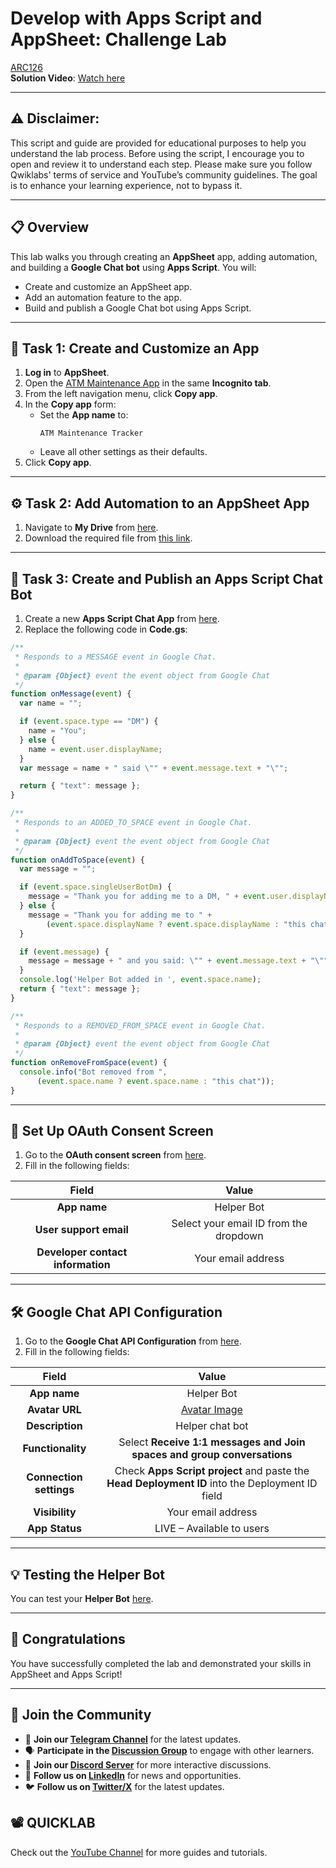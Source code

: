 
# **Develop with Apps Script and AppSheet: Challenge Lab**  
[ARC126](https://www.cloudskillsboost.google/focuses/66584?parent=catalog)  
**Solution Video**: [Watch here]()

---

## ⚠️ **Disclaimer:**
This script and guide are provided for educational purposes to help you understand the lab process. Before using the script, I encourage you to open and review it to understand each step. Please make sure you follow Qwiklabs' terms of service and YouTube’s community guidelines. The goal is to enhance your learning experience, not to bypass it.


---

## 📋 **Overview**

This lab walks you through creating an **AppSheet** app, adding automation, and building a **Google Chat bot** using **Apps Script**. You will:

- Create and customize an AppSheet app.
- Add an automation feature to the app.
- Build and publish a Google Chat bot using Apps Script.

---

## 🌟 **Task 1: Create and Customize an App**

1. **Log in** to **AppSheet**.
2. Open the [ATM Maintenance App](https://www.appsheet.com/template/AppDef?appName=ATMMaintenance-925818016) in the same **Incognito tab**.
3. From the left navigation menu, click **Copy app**.
4. In the **Copy app** form:
   - Set the **App name** to:
     ```
     ATM Maintenance Tracker
     ```
   - Leave all other settings as their defaults.
5. Click **Copy app**.

---

## ⚙️ **Task 2: Add Automation to an AppSheet App**

1. Navigate to **My Drive** from [here](https://drive.google.com/drive/my-drive).
2. Download the required file from [this link](https://github.com/quiccklabs/Labs_solutions/blob/master/Develop%20with%20Apps%20Script%20and%20AppSheet%20Challenge%20Lab/quicklabarc126.xlsx).

---

## 💬 **Task 3: Create and Publish an Apps Script Chat Bot**

1. Create a new **Apps Script Chat App** from [here](https://script.google.com/home/projects/create?template=hangoutsChat).
2. Replace the following code in **Code.gs**:

```javascript
/**
 * Responds to a MESSAGE event in Google Chat.
 *
 * @param {Object} event the event object from Google Chat
 */
function onMessage(event) {
  var name = "";

  if (event.space.type == "DM") {
    name = "You";
  } else {
    name = event.user.displayName;
  }
  var message = name + " said \"" + event.message.text + "\"";

  return { "text": message };
}

/**
 * Responds to an ADDED_TO_SPACE event in Google Chat.
 *
 * @param {Object} event the event object from Google Chat
 */
function onAddToSpace(event) {
  var message = "";

  if (event.space.singleUserBotDm) {
    message = "Thank you for adding me to a DM, " + event.user.displayName + "!";
  } else {
    message = "Thank you for adding me to " +
        (event.space.displayName ? event.space.displayName : "this chat");
  }

  if (event.message) {
    message = message + " and you said: \"" + event.message.text + "\"";
  }
  console.log('Helper Bot added in ', event.space.name);
  return { "text": message };
}

/**
 * Responds to a REMOVED_FROM_SPACE event in Google Chat.
 *
 * @param {Object} event the event object from Google Chat
 */
function onRemoveFromSpace(event) {
  console.info("Bot removed from ",
      (event.space.name ? event.space.name : "this chat"));
}
```

---

## 🔐 **Set Up OAuth Consent Screen**

1. Go to the **OAuth consent screen** from [here](https://console.cloud.google.com/apis/credentials/consent).
2. Fill in the following fields:

| Field | Value |
| :---: | :----: |
| **App name** | Helper Bot |
| **User support email** | Select your email ID from the dropdown |
| **Developer contact information** | Your email address |

---

## 🛠️ **Google Chat API Configuration**

1. Go to the **Google Chat API Configuration** from [here](https://console.cloud.google.com/apis/api/chat.googleapis.com/hangouts-chat).
2. Fill in the following fields:

| Field | Value |
| :---: | :----: |
| **App name** | Helper Bot |
| **Avatar URL** | [Avatar Image](https://goo.gl/kv2ENA) |
| **Description** | Helper chat bot |
| **Functionality** | Select **Receive 1:1 messages and Join spaces and group conversations** |
| **Connection settings** | Check **Apps Script project** and paste the **Head Deployment ID** into the Deployment ID field |
| **Visibility** | Your email address |
| **App Status** | LIVE – Available to users |

---

## 💡 **Testing the Helper Bot**

You can test your **Helper Bot** [here](https://mail.google.com/chat/u/0/#chat/home).

---

## 🎉 **Congratulations**

You have successfully completed the lab and demonstrated your skills in AppSheet and Apps Script!

---

## 🔗 **Join the Community**

- 🔔 **Join our [Telegram Channel](https://t.me/quiccklab)** for the latest updates.
- 🗣 **Participate in the [Discussion Group](https://t.me/Quicklabchat)** to engage with other learners.
- 💬 **Join our [Discord Server](https://discord.gg/7fAVf4USZn)** for more interactive discussions.
- 💼 **Follow us on [LinkedIn](https://www.linkedin.com/company/quicklab-linkedin/)** for news and opportunities.
- 🐦 **Follow us on [Twitter/X](https://x.com/quicklab7)** for the latest updates.

## 📽️ **QUICKLAB**
Check out the [YouTube Channel](https://www.youtube.com/@quick_lab) for more guides and tutorials.
